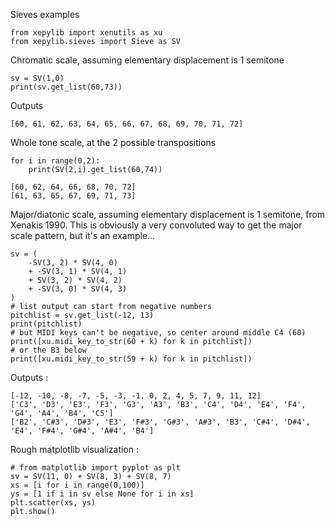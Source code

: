 Sieves examples

```
from xepylib import xenutils as xu
from xepylib.sieves import Sieve as SV
```

Chromatic scale, assuming elementary displacement is 1 semitone

```
sv = SV(1,0)
print(sv.get_list(60,73))
```

Outputs

```
[60, 61, 62, 63, 64, 65, 66, 67, 68, 69, 70, 71, 72]
```

Whole tone scale, at the 2 possible transpositions

```
for i in range(0,2):
    print(SV(2,i).get_list(60,74))
```

```
[60, 62, 64, 66, 68, 70, 72]
[61, 63, 65, 67, 69, 71, 73]
```

Major/diatonic scale, assuming elementary displacement is 1 semitone,
from Xenakis 1990. This is obviously a very convoluted way to get the
major scale pattern, but it's an example...

```
sv = (
    -SV(3, 2) * SV(4, 0)
    + -SV(3, 1) * SV(4, 1)
    + SV(3, 2) * SV(4, 2)
    + -SV(3, 0) * SV(4, 3)
)
# list output can start from negative numbers
pitchlist = sv.get_list(-12, 13)
print(pitchlist)
# but MIDI keys can't be negative, so center around middle C4 (60)
print([xu.midi_key_to_str(60 + k) for k in pitchlist])
# or the B3 below
print([xu.midi_key_to_str(59 + k) for k in pitchlist])
```
Outputs :
```
[-12, -10, -8, -7, -5, -3, -1, 0, 2, 4, 5, 7, 9, 11, 12]
['C3', 'D3', 'E3', 'F3', 'G3', 'A3', 'B3', 'C4', 'D4', 'E4', 'F4', 'G4', 'A4', 'B4', 'C5']
['B2', 'C#3', 'D#3', 'E3', 'F#3', 'G#3', 'A#3', 'B3', 'C#4', 'D#4', 'E4', 'F#4', 'G#4', 'A#4', 'B4']
```

Rough matplotlib visualization :
```
# from matplotlib import pyplot as plt
sv = SV(11, 0) + SV(8, 3) + SV(8, 7)
xs = [i for i in range(0,100)]
ys = [1 if i in sv else None for i in xs]
plt.scatter(xs, ys)
plt.show()

```
